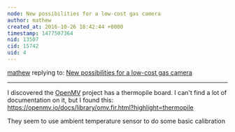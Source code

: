 ```yaml
---
node: New possibilities for a low-cost gas camera
author: mathew
created_at: 2016-10-26 18:42:44 +0000
timestamp: 1477507364
nid: 13507
cid: 15742
uid: 4
---
```




[mathew](../profile/mathew) replying to: [New possibilities for a low-cost gas camera](../notes/loganw/09-29-2016/new-possibilities-for-a-low-cost-gas-camera)

----
I discovered the [OpenMV](http://openmv.io) project has a thermopile board.  I can't find a lot of documentation on it, but I found this:
https://openmv.io/docs/library/omv.fir.html?highlight=thermopile

They seem to use ambient temperature sensor to do some basic calibration